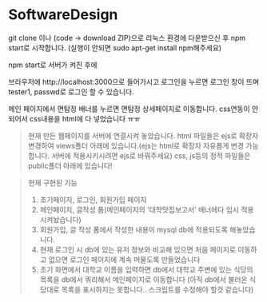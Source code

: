 # SoftwareDesign

git clone 이나 (code -> download ZIP)으로 리눅스 환경에 다운받으신 후 npm start로 시작합니다.
(실행이 안되면 sudo apt-get install npm해주세요)

npm start로 서버가 켜진 후에

브라우저에 http://localhost:3000으로 들어가시고 로그인을 누르면 로그인 창이 뜨며 tester1, passwd로 로그인 할 수 있습니다.

메인 페이지에서 면탐정 배너를 누르면 면탐정 상세페이지로 이동합니다.
css연동이 안되어서 css내용을 html에 다 넣었습니다 ㅠㅠ

>현재 만든 웹페이지를 서버에 연결시켜 놓았습니다.
>html 파일들은 ejs로 확장자 변경하여 views폴더 아래에 있습니다.(ejs는 html로 확장자 자유롭게 변경 가능합니다. 서버에 적용시키시려면 ejs로 바꿔주세요)
>css, js등의 정적 파일들은 public폴더 아래에 있습니다!

>현재 구현된 기능
>1. 초기페이지, 로그인, 회원가입 페이지
>2. 메인페이지, 글작성 폼(메인페이지의 '대학맛집보고서' 배너에다 임시 적용시켜놨습니다)
>3. 회원가입, 글 작성 폼에서 작성한 내용이 mysql db에 적용되도록 해놓았습니다.
>4. 현재 로그인 시 db에 있는 유저 정보와 비교해 있으면 처음 페이지로 이동하고 없으면 로그인 페이지에 계속 머물도록 만들었습니다
>5. 초기 화면에서 대학교 이름을 입력하면 db에서 대학교 주변에 있는 식당의 목록을 db에서 쿼리해서 메인페이지로 이동합니다
>(아직 db에서 불러온 식당대로 목록을 표시하지는 못합니다.. 스크립트를 수정해야 할것 같습니다) 
